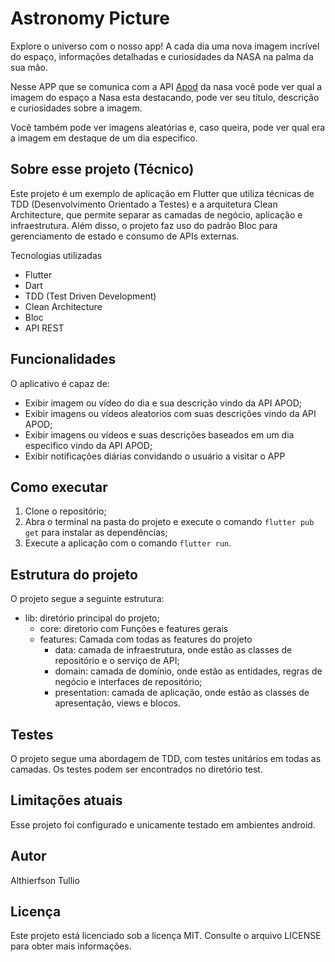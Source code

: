 # Astronomy Picture

Explore o universo com o nosso app! A cada dia uma nova imagem incrível do espaço, informações detalhadas e curiosidades da NASA na palma da sua mão.

Nesse APP que se comunica com a API [Apod](https://api.nasa.gov/) da nasa você pode ver qual a imagem do espaço a Nasa esta destacando, pode ver seu título, descrição e curiosidades sobre a imagem.

Você também pode ver imagens aleatórias e, caso queira, pode ver qual era a imagem em destaque de um dia especifico.

## Sobre esse projeto (Técnico)

Este projeto é um exemplo de aplicação em Flutter que utiliza técnicas de TDD (Desenvolvimento Orientado a Testes) e a arquitetura Clean Architecture, que permite separar as camadas de negócio, aplicação e infraestrutura. Além disso, o projeto faz uso do padrão Bloc para gerenciamento de estado e consumo de APIs externas.

Tecnologias utilizadas
- Flutter
- Dart
- TDD (Test Driven Development)
- Clean Architecture
- Bloc
- API REST

## Funcionalidades
O aplicativo é capaz de:

- Exibir imagem ou vídeo do dia e sua descrição vindo da API APOD;
- Exibir imagens ou vídeos aleatorios com suas descrições vindo da API APOD;
- Exibir imagens ou vídeos e suas descrições baseados em um dia especifico vindo da API APOD;
- Exibir notificações diárias convidando o usuário a visitar o APP

## Como executar
1. Clone o repositório;
2. Abra o terminal na pasta do projeto e execute o comando ```flutter pub get``` para instalar as dependências;
3. Execute a aplicação com o comando ```flutter run```.

## Estrutura do projeto
O projeto segue a seguinte estrutura:

- lib: diretório principal do projeto;
  - core: diretorio com Funções e features gerais
  - features: Camada com todas as features do projeto
    - data: camada de infraestrutura, onde estão as classes de repositório e o serviço de API;
    - domain: camada de domínio, onde estão as entidades, regras de negócio e interfaces de repositório;
    - presentation: camada de aplicação, onde estão as classes de apresentação, views e blocos.

## Testes
O projeto segue uma abordagem de TDD, com testes unitários em todas as camadas. Os testes podem ser encontrados no diretório test.

## Limitações atuais
Esse projeto foi configurado e unicamente testado em ambientes android.

## Autor
Althierfson Tullio

## Licença
Este projeto está licenciado sob a licença MIT. Consulte o arquivo LICENSE para obter mais informações.
